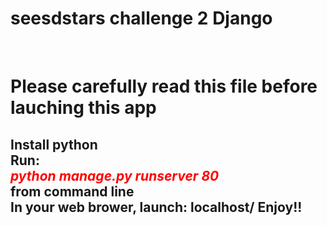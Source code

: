 # seesdstars challenge 2 Django
<br>
<h1>Please carefully read this file before lauching this app</h1>
<h2>
Install python <br>
Run: <div style="color:red"><i> python manage.py runserver 80 </i></div>from command line<br> 
In your web brower, launch: localhost/ 
Enjoy!!
</h2>
